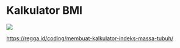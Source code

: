 # Kalkulator BMI

![](https://regga.id/static/634232327b4cbc606f3dff478861d599/eea4a/regga-rantai-membuat-kalkulator-bmi-menggunakan-jquery-o.jpg)

https://regga.id/coding/membuat-kalkulator-indeks-massa-tubuh/
